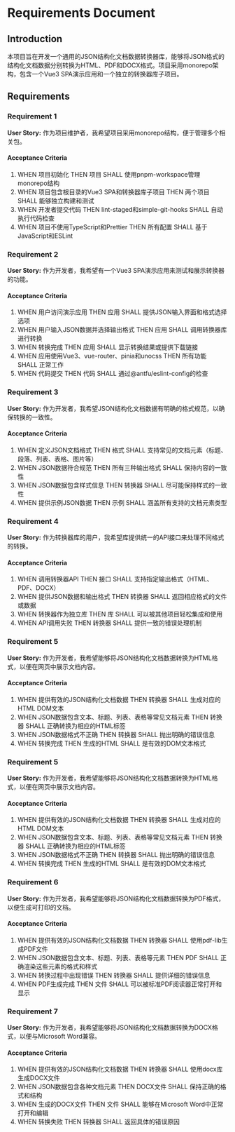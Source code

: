 # Requirements Document

## Introduction

本项目旨在开发一个通用的JSON结构化文档数据转换器库，能够将JSON格式的结构化文档数据分别转换为HTML、PDF和DOCX格式。项目采用monorepo架构，包含一个Vue3 SPA演示应用和一个独立的转换器库子项目。

## Requirements

### Requirement 1

**User Story:** 作为项目维护者，我希望项目采用monorepo结构，便于管理多个相关包。

#### Acceptance Criteria

1. WHEN 项目初始化 THEN 项目 SHALL 使用pnpm-workspace管理monorepo结构
2. WHEN 项目包含根目录的Vue3 SPA和转换器库子项目 THEN 两个项目 SHALL 能够独立构建和测试
3. WHEN 开发者提交代码 THEN lint-staged和simple-git-hooks SHALL 自动执行代码检查
4. WHEN 项目不使用TypeScript和Prettier THEN 所有配置 SHALL 基于JavaScript和ESLint

### Requirement 2

**User Story:** 作为开发者，我希望有一个Vue3 SPA演示应用来测试和展示转换器的功能。

#### Acceptance Criteria

1. WHEN 用户访问演示应用 THEN 应用 SHALL 提供JSON输入界面和格式选择选项
2. WHEN 用户输入JSON数据并选择输出格式 THEN 应用 SHALL 调用转换器库进行转换
3. WHEN 转换完成 THEN 应用 SHALL 显示转换结果或提供下载链接
4. WHEN 应用使用Vue3、vue-router、pinia和unocss THEN 所有功能 SHALL 正常工作
5. WHEN 代码提交 THEN 代码 SHALL 通过@antfu/eslint-config的检查

### Requirement 3

**User Story:** 作为开发者，我希望JSON结构化文档数据有明确的格式规范，以确保转换的一致性。

#### Acceptance Criteria

1. WHEN 定义JSON文档格式 THEN 格式 SHALL 支持常见的文档元素（标题、段落、列表、表格、图片等）
2. WHEN JSON数据符合规范 THEN 所有三种输出格式 SHALL 保持内容的一致性
3. WHEN JSON数据包含样式信息 THEN 转换器 SHALL 尽可能保持样式的一致性
4. WHEN 提供示例JSON数据 THEN 示例 SHALL 涵盖所有支持的文档元素类型

### Requirement 4

**User Story:** 作为转换器库的用户，我希望库提供统一的API接口来处理不同格式的转换。

#### Acceptance Criteria

1. WHEN 调用转换器API THEN 接口 SHALL 支持指定输出格式（HTML、PDF、DOCX）
2. WHEN 提供JSON数据和输出格式 THEN 转换器 SHALL 返回相应格式的文件或数据
3. WHEN 转换器作为独立库 THEN 库 SHALL 可以被其他项目轻松集成和使用
4. WHEN API调用失败 THEN 转换器 SHALL 提供一致的错误处理机制

### Requirement 5

**User Story:** 作为开发者，我希望能够将JSON结构化文档数据转换为HTML格式，以便在网页中展示文档内容。

#### Acceptance Criteria

1. WHEN 提供有效的JSON结构化文档数据 THEN 转换器 SHALL 生成对应的HTML DOM文本
2. WHEN JSON数据包含文本、标题、列表、表格等常见文档元素 THEN 转换器 SHALL 正确转换为相应的HTML标签
3. WHEN JSON数据格式不正确 THEN 转换器 SHALL 抛出明确的错误信息
4. WHEN 转换完成 THEN 生成的HTML SHALL 是有效的DOM文本格式

### Requirement 5

**User Story:** 作为开发者，我希望能够将JSON结构化文档数据转换为HTML格式，以便在网页中展示文档内容。

#### Acceptance Criteria

1. WHEN 提供有效的JSON结构化文档数据 THEN 转换器 SHALL 生成对应的HTML DOM文本
2. WHEN JSON数据包含文本、标题、列表、表格等常见文档元素 THEN 转换器 SHALL 正确转换为相应的HTML标签
3. WHEN JSON数据格式不正确 THEN 转换器 SHALL 抛出明确的错误信息
4. WHEN 转换完成 THEN 生成的HTML SHALL 是有效的DOM文本格式

### Requirement 6

**User Story:** 作为开发者，我希望能够将JSON结构化文档数据转换为PDF格式，以便生成可打印的文档。

#### Acceptance Criteria

1. WHEN 提供有效的JSON结构化文档数据 THEN 转换器 SHALL 使用pdf-lib生成PDF文件
2. WHEN JSON数据包含文本、标题、列表、表格等元素 THEN PDF SHALL 正确渲染这些元素的格式和样式
3. WHEN 转换过程中出现错误 THEN 转换器 SHALL 提供详细的错误信息
4. WHEN PDF生成完成 THEN 文件 SHALL 可以被标准PDF阅读器正常打开和显示

### Requirement 7

**User Story:** 作为开发者，我希望能够将JSON结构化文档数据转换为DOCX格式，以便与Microsoft Word兼容。

#### Acceptance Criteria

1. WHEN 提供有效的JSON结构化文档数据 THEN 转换器 SHALL 使用docx库生成DOCX文件
2. WHEN JSON数据包含各种文档元素 THEN DOCX文件 SHALL 保持正确的格式和结构
3. WHEN 生成的DOCX文件 THEN 文件 SHALL 能够在Microsoft Word中正常打开和编辑
4. WHEN 转换失败 THEN 转换器 SHALL 返回具体的错误原因
